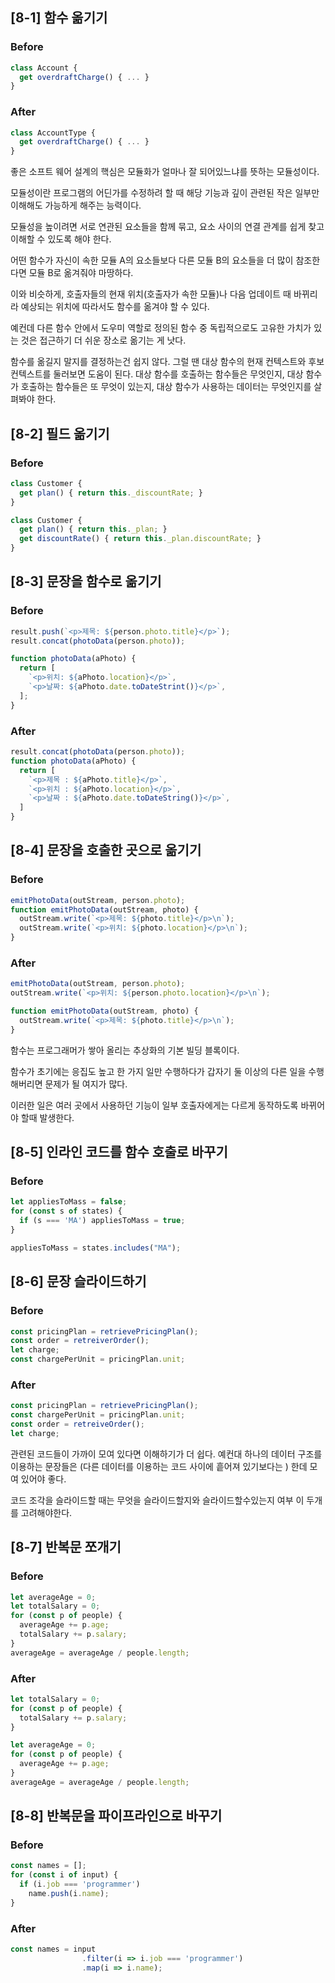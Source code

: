 ## [8-1] 함수 옮기기

### Before

```javascript
class Account {
  get overdraftCharge() { ... }
}
```

### After

```javascript
class AccountType {
  get overdraftCharge() { ... }
}
```

좋은 소프트 웨어 설계의 핵심은 모듈화가 얼마나 잘 되어있느냐를 뜻하는 모듈성이다.

모듈성이란 프로그램의 어딘가를 수정하려 할 때 해당 기능과 깊이 관련된 작은 일부만 이해해도 가능하게 해주는 능력이다.

모듈성을 높이려면 서로 연관된 요소들을 함께 묶고, 요소 사이의 연결 관계를 쉽게 찾고 이해할 수 있도록 해야 한다. 

어떤 함수가 자신이 속한 모듈 A의 요소들보다 다른 모듈 B의 요소들을 더 많이 참조한다면 모듈 B로 옮겨줘야 마땅하다.

이와 비슷하게, 호출자들의 현재 위치(호출자가 속한 모듈)나 다음 업데이트 때 바뀌리라 예상되는 위치에 따라서도 함수를 옮겨야 할 수 있다.

예컨데 다른 함수 안에서 도우미 역할로 정의된 함수 중 독립적으로도 고유한 가치가 있는 것은 접근하기 더 쉬운 장소로 옮기는 게 낫다.

함수를 옮길지 말지를 결정하는건 쉽지 않다. 그럴 땐 대상 함수의 현재 컨텍스트와 후보 컨텍스트를 둘러보면 도움이 된다. 대상 함수를 호출하는 함수들은 무엇인지, 대상 함수가 호출하는 함수들은 또 무엇이 있는지, 대상 함수가 사용하는 데이터는 무엇인지를 살펴봐야 한다.

## [8-2] 필드 옮기기

### Before

```javascript
class Customer {
  get plan() { return this._discountRate; }
}
```

```javascript
class Customer {
  get plan() { return this._plan; }
  get discountRate() { return this._plan.discountRate; }
}
```

## [8-3] 문장을 함수로 옮기기

### Before
```javascript
result.push(`<p>제목: ${person.photo.title}</p>`);
result.concat(photoData(person.photo));

function photoData(aPhoto) {
  return [
    `<p>위치: ${aPhoto.location}</p>`,
    `<p>날짜: ${aPhoto.date.toDateStrint()}</p>`,
  ];
}
```

### After

```javascript
result.concat(photoData(person.photo));
function photoData(aPhoto) {
  return [
    `<p>제목 : ${aPhoto.title}</p>`,
    `<p>위치 : ${aPhoto.location}</p>`,
    `<p>날짜 : ${aPhoto.date.toDateString()}</p>`,
  ]
}
```

## [8-4] 문장을 호출한 곳으로 옮기기

### Before

```javascript
emitPhotoData(outStream, person.photo);
function emitPhotoData(outStream, photo) {
  outStream.write(`<p>제목: ${photo.title}</p>\n`);
  outStream.write(`<p>위치: ${photo.location}</p>\n`);
}
```

### After
```javascript
emitPhotoData(outStream, person.photo);
outStream.write(`<p>위치: ${person.photo.location}</p>\n`);

function emitPhotoData(outStream, photo) {
  outStream.write(`<p>제목: ${photo.title}</p>\n`);
}
```

함수는 프로그래머가 쌓아 올리는 추상화의 기본 빌딩 블록이다.

함수가 초기에는 응집도 높고 한 가지 일만 수행하다가 갑자기 둘 이상의 다른 일을 수행 해버리면 문제가 될 여지가 많다.

이러한 일은 여러 곳에서 사용하던 기능이 일부 호출자에게는 다르게 동작하도록 바뀌어야 할때 발생한다.

## [8-5] 인라인 코드를 함수 호출로 바꾸기

### Before

```javascript
let appliesToMass = false;
for (const s of states) {
  if (s === 'MA') appliesToMass = true;
}
```

```javascript
appliesToMass = states.includes("MA");
```

## [8-6] 문장 슬라이드하기

### Before 
```javascript
const pricingPlan = retrievePricingPlan();
const order = retreiverOrder();
let charge;
const chargePerUnit = pricingPlan.unit;
```

### After

```javascript
const pricingPlan = retrievePricingPlan();
const chargePerUnit = pricingPlan.unit;
const order = retreiveOrder();
let charge;
```

관련된 코드들이 가까이 모여 있다면 이해하기가 더 쉽다. 예컨대 하나의 데이터 구조를 이용하는 문장들은 (다른 데이터를 이용하는 코드 사이에 흩어져 있기보다는 ) 한데 모여 있어야 좋다.

코드 조각을 슬라이드할 때는 무엇을 슬라이드할지와 슬라이드할수있는지 여부 이 두개를 고려해야한다.

## [8-7] 반복문 쪼개기

### Before

```javascript
let averageAge = 0;
let totalSalary = 0;
for (const p of people) {
  averageAge += p.age;
  totalSalary += p.salary;
}
averageAge = averageAge / people.length;
```

### After

```javascript
let totalSalary = 0;
for (const p of people) {
  totalSalary += p.salary;
}

let averageAge = 0;
for (const p of people) {
  averageAge += p.age;
}
averageAge = averageAge / people.length;
```

## [8-8] 반복문을 파이프라인으로 바꾸기

### Before
```javascript
const names = [];
for (const i of input) {
  if (i.job === 'programmer')
    name.push(i.name);
}
```

### After
```javascript
const names = input
                .filter(i => i.job === 'programmer')
                .map(i => i.name);
```

